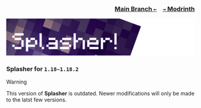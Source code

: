 ### <p align=right>[Main Branch `←`](https://github.com/KessokuTeaTime/Splasher)&emsp;[`→` Modrinth](https://modrinth.com/mod/splasher)</p>

![Banner](https://github.com/KessokuTeaTime/Splasher/blob/artwork/banner.png)

### Splasher for `1.18~1.18.2`

> [!WARNING]
> This version of **Splasher** is outdated. Newer modifications will only be made to the latst few versions.
